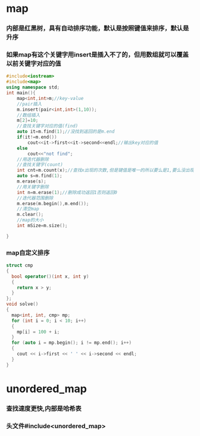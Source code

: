 # map

### 内部是红黑树，具有自动排序功能，默认是按照键值来排序，默认是升序

### 如果map有这个关键字用insert是插入不了的，但用数组就可以覆盖以前关键字对应的值

```c++
#include<iostream>
#include<map>
using namespace std;
int main(){
    map<int,int>m;//key-value
    //pair插入
    m.insert(pair<int,int>(1,10));
    //数组插入
    m[2]=10;
    //查找关键字对应的值(find)
    auto it=m.find(1);//没找到返回的是m.end
    if(it!=m.end())
        cout<<it->first<<it->second<<endl;//输出key对应的值
    else
        cout<<"not find";
    //用迭代器删除
    //查找关键字(count)
    int cnt=m.count(x);//查找x出现的次数,但是键值是唯一的所以要么是1,要么没出现过为0
    auto s=m.find(1);
    m.erase(s);
    //用关键字删除
    int n=m.erase(1);//删除成功返回1否则返回0
    //迭代器范围删除
    m.erase(m.begin(),m.end());
    //清空map
    m.clear();
    //map的大小
    int mSize=m.size();

}
```

### map自定义排序

```c++
struct cmp
{
  bool operator()(int x, int y)
  {
    return x > y;
  }
};
void solve()
{
  map<int, int, cmp> mp;
  for (int i = 0; i < 10; i++)
  {
    mp[i] = 100 + i;
  }
  for (auto i = mp.begin(); i != mp.end(); i++)
  {
    cout << i->first << ' ' << i->second << endl;
  }
}
```



# unordered_map

### 查找速度更快,内部是哈希表

### 头文件#include<unordered_map>